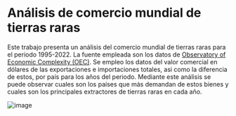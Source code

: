 # Análisis de comercio mundial de tierras raras

Este trabajo presenta un análisis del comercio mundial de tierras raras para el periodo 1995-2022. La fuente empleada son los datos de [Observatory of Economic Complexity (OEC)](https://oec.world/en). Se empleo los datos del valor comercial en dólares de las exportaciones e importaciones totales, asi como la diferencia de estos, por país para los años del periodo. Mediante este análisis se puede observar cuales son los países que más demandan de estos bienes y cuales son los principales extractores de tierras raras en cada año.

![image](https://github.com/user-attachments/assets/1b2714bb-055f-4be1-a097-43b7b441ca93)

